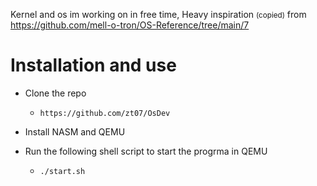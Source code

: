 Kernel and os im working on in free time,
Heavy inspiration <small>(copied)</small> from https://github.com/mell-o-tron/OS-Reference/tree/main/7

# Installation and use

* Clone the repo
    * `https://github.com/zt07/OsDev`

* Install NASM and QEMU

* Run the following shell script to start the progrma in QEMU

    * `./start.sh`